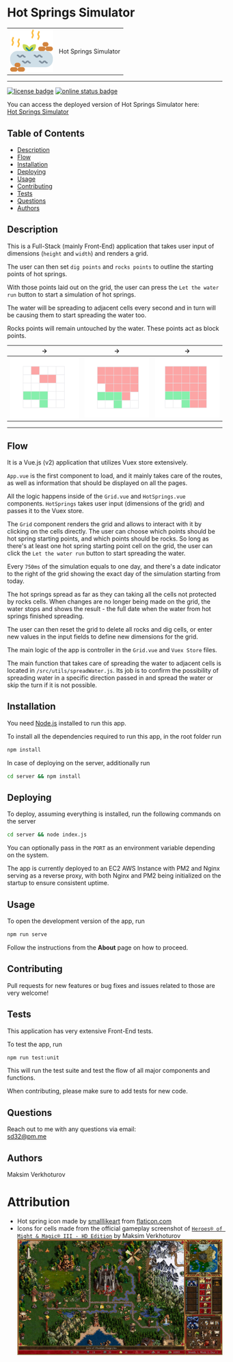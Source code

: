 # Hot Springs Simulator

|                                                                                 |                       |
| ------------------------------------------------------------------------------- | --------------------- |
| <img src=".github/assets/hot-spring.svg" width="100px" alt="grid screenshot" /> | Hot Springs Simulator |

---

[![license badge](https://img.shields.io/github/license/mi544/coding-exercise?style=for-the-badge)](https://choosealicense.com/licenses/mit/)
[![online status badge](https://img.shields.io/website?down_color=lightgrey&down_message=offline&style=for-the-badge&up_color=blue&up_message=online&url=https%3A%2F%2Fhot-springs.personal-projects.space%2F)](https://hot-springs.personal-projects.space/)

You can access the deployed version of Hot Springs Simulator here:  
[Hot Springs Simulator](https://hot-springs.personal-projects.space/)

## Table of Contents

- [Description](#Description)
- [Flow](#Flow)
- [Installation](#Installation)
- [Deploying](#Deploying)
- [Usage](#Usage)
- [Contributing](#Contributing)
- [Tests](#Tests)
- [Questions](#Questions)
- [Authors](#Authors)

## Description

This is a Full-Stack (mainly Front-End) application that takes user input of dimensions (`height` and `width`) and renders a grid.

The user can then set `dig points` and `rocks points` to outline the starting points of hot springs.

With those points laid out on the grid, the user can press the `Let the water run` button to start a simulation of hot springs.

The water will be spreading to adjacent cells every second and in turn will be causing them to start spreading the water too.

Rocks points will remain untouched by the water. These points act as block points.

| ->                                             | ->                                             | ->                                             |
| ---------------------------------------------- | ---------------------------------------------- | ---------------------------------------------- |
| ![grid screenshot 1](.github/assets/grid1.png) | ![grid screenshot 2](.github/assets/grid2.png) | ![grid screenshot 3](.github/assets/grid3.png) |

---

## Flow

It is a Vue.js (v2) application that utilizes Vuex store extensively.

`App.vue` is the first component to load, and it mainly takes care of the routes, as well as information that should be displayed on all the pages.

All the logic happens inside of the `Grid.vue` and `HotSprings.vue` components. `HotSprings` takes user input (dimensions of the grid) and passes it to the Vuex store.

The `Grid` component renders the grid and allows to interact with it by clicking on the cells directly.
The user can choose which points should be hot spring starting points, and which points should be rocks.
So long as there's at least one hot spring starting point cell on the grid, the user can click the `Let the water run` button to start spreading the water.

Every `750ms` of the simulation equals to one day, and there's a date indicator to the right of the grid showing the exact day of the simulation starting from today.

The hot springs spread as far as they can taking all the cells not protected by rocks cells. When changes are no longer being made on the grid, the water stops and shows the result - the full date when the water from hot springs finished spreading.

The user can then reset the grid to delete all rocks and dig cells, or enter new values in the input fields to define new dimensions for the grid.

The main logic of the app is controller in the `Grid.vue` and `Vuex Store` files.

The main function that takes care of spreading the water to adjacent cells is located in `/src/utils/spreadWater.js`.
Its job is to confirm the possibility of spreading water in a specific direction passed in and spread the water or skip the turn if it is not possible.

## Installation

You need [Node.js](https://nodejs.org/en/) installed to run this app.

To install all the dependencies required to run this app, in the root folder run

```bash
npm install
```

In case of deploying on the server, additionally run

```bash
cd server && npm install
```

## Deploying

To deploy, assuming everything is installed, run the following commands on the server

```bash
cd server && node index.js
```

You can optionally pass in the `PORT` as an environment variable depending on the system.

The app is currently deployed to an EC2 AWS Instance with PM2 and Nginx serving as a reverse proxy, with both Nginx and PM2 being initialized on the startup to ensure consistent uptime.

## Usage

To open the development version of the app, run

```bash
npm run serve
```

Follow the instructions from the **About** page on how to proceed.

## Contributing

Pull requests for new features or bug fixes and issues related to those are very welcome!

## Tests

This application has very extensive Front-End tests.

To test the app, run

```bash
npm run test:unit
```

This will run the test suite and test the flow of all major components and functions.

When contributing, please make sure to add tests for new code.

## Questions

Reach out to me with any questions via email:  
sd32@pm.me

## Authors

Maksim Verkhoturov

# Attribution

- Hot spring icon made by [smalllikeart](https://flaticon.com/authors/smalllikeart) from [flaticon.com](https://flaticon.com/)
- Icons for cells made from the official gameplay screenshot of [`Heroes® of Might & Magic® III - HD Edition`](https://store.steampowered.com/app/297000/Heroes_of_Might__Magic_III__HD_Edition/) by Maksim Verkhoturov
  [!["Heroes® of Might & Magic® III - HD Edition" gameplay screenshot](.github/assets/ss_548367faf1cfa549c88585cb9b01f13b05b05ab7.1920x1080.jpg)](https://cdn.cloudflare.steamstatic.com/steam/apps/297000/ss_548367faf1cfa549c88585cb9b01f13b05b05ab7.1920x1080.jpg)
